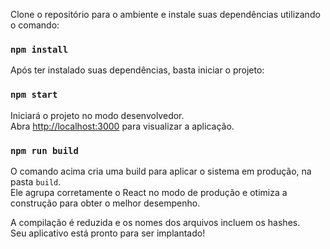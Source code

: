 

Clone o repositório para o ambiente e instale suas dependências utilizando o comando:
### `npm install`

Após ter instalado suas dependências, basta iniciar o projeto:

### `npm start`

Iniciará o projeto no modo desenvolvedor.\
Abra [http://localhost:3000](http://localhost:3000) para visualizar a aplicação.

### `npm run build`

O comando acima cria uma build para aplicar o sistema em produção, na pasta `build`.\
Ele agrupa corretamente o React no modo de produção e otimiza a construção para obter o melhor desempenho.

A compilação é reduzida e os nomes dos arquivos incluem os hashes.\
Seu aplicativo está pronto para ser implantado!
